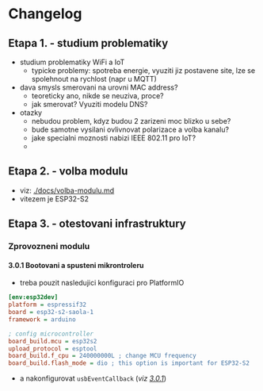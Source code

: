 # Changelog

## Etapa 1. - studium problematiky

- studium problematiky WiFi a IoT
  - typicke problemy: spotreba energie, vyuziti jiz postavene site, lze se spolehnout na rychlost (napr u MQTT)
- dava smysls smerovani na urovni MAC address?
  - teoreticky ano, nikde se neuziva, proce?
  - jak smerovat? Vyuziti modelu DNS?
- otazky
  - nebudou problem, kdyz budou 2 zarizeni moc blizko u sebe?
  - bude samotne vysilani ovlivnovat polarizace a volba kanalu?
  - jake specialni moznosti nabizi IEEE 802.11 pro IoT?
  - 

## Etapa 2. - volba modulu

- viz: [./docs/volba-modulu.md](volba-modulu.md)
- vitezem je ESP32-S2

## Etapa 3. - otestovani infrastruktury
### Zprovozneni modulu

#### 3.0.1 Bootovani a spusteni mikrontroleru

- treba pouzit nasledujici konfiguraci pro PlatformIO
```ini
[env:esp32dev]
platform = espressif32
board = esp32-s2-saola-1
framework = arduino

; config microcontroller
board_build.mcu = esp32s2
upload_protocol = esptool
board_build.f_cpu = 240000000L ; change MCU frequency
board_build.flash_mode = dio ; this option is important for ESP32-S2
```
- a nakonfigurovat `usbEventCallback` (*viz [3.0.1](https://github.com/petrkucerak/rafting-button/releases/tag/3.0.1)*)